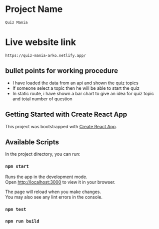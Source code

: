 # Project Name ####
`Quiz Mania`


# Live website link ###
`https://quiz-mania-arko.netlify.app/`


## bullet points for working procedure
* I have loaded the data from an api and shown the quiz topics
* If someone select a topic then he will be able to start the quiz
* In static route, i have shown a bar chart to give an idea for quiz topic and total number of question












## Getting Started with Create React App

This project was bootstrapped with [Create React App](https://github.com/facebook/create-react-app).

## Available Scripts

In the project directory, you can run:

### `npm start`

Runs the app in the development mode.\
Open [http://localhost:3000](http://localhost:3000) to view it in your browser.

The page will reload when you make changes.\
You may also see any lint errors in the console.

### `npm test`


### `npm run build`

